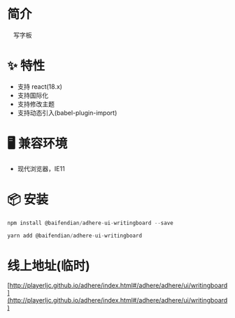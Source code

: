 # 简介
&ensp;&ensp;写字板

# ✨ 特性
- 支持 react(18.x)
- 支持国际化
- 支持修改主题
- 支持动态引入(babel-plugin-import)

# 🖥 兼容环境
- 现代浏览器，IE11

# 📦 安装
```javascript
npm install @baifendian/adhere-ui-writingboard --save
``` 

```javascript
yarn add @baifendian/adhere-ui-writingboard
```

# 线上地址(临时)
[http://playerljc.github.io/adhere/index.html#/adhere/adhere/ui/writingboard](http://playerljc.github.io/adhere/index.html#/adhere/adhere/ui/writingboard)
